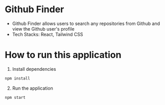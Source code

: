 # Github Finder

- Github Finder allows users to search any repositories from Github and view the Github user's profile
- Tech Stacks: React, Tailwind CSS

# How to run this application

1. Install dependencies

```bash
npm install
```

2. Run the application

```bash
npm start
```
